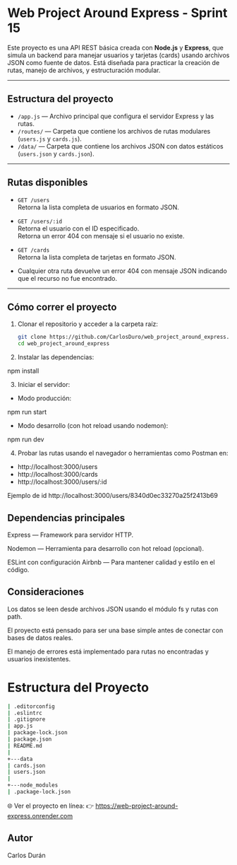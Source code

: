 # Web Project Around Express - Sprint 15

Este proyecto es una API REST básica creada con **Node.js** y **Express**, que simula un backend para manejar usuarios y tarjetas (cards) usando archivos JSON como fuente de datos. Está diseñada para practicar la creación de rutas, manejo de archivos, y estructuración modular.

---

## Estructura del proyecto

- `/app.js` — Archivo principal que configura el servidor Express y las rutas.
- `/routes/` — Carpeta que contiene los archivos de rutas modulares (`users.js` y `cards.js`).
- `/data/` — Carpeta que contiene los archivos JSON con datos estáticos (`users.json` y `cards.json`).

---

## Rutas disponibles

- `GET /users`  
  Retorna la lista completa de usuarios en formato JSON.

- `GET /users/:id`  
  Retorna el usuario con el ID especificado.  
  Retorna un error 404 con mensaje si el usuario no existe.

- `GET /cards`  
  Retorna la lista completa de tarjetas en formato JSON.

- Cualquier otra ruta devuelve un error 404 con mensaje JSON indicando que el recurso no fue encontrado.

---

## Cómo correr el proyecto

1. Clonar el repositorio y acceder a la carpeta raíz:

   ```bash
   git clone https://github.com/CarlosDuro/web_project_around_express.git
   cd web_project_around_express

   ```

2. Instalar las dependencias:

npm install

3. Iniciar el servidor:

- Modo producción:

npm run start

- Modo desarrollo (con hot reload usando nodemon):

npm run dev

4. Probar las rutas usando el navegador o herramientas como Postman en:

- http://localhost:3000/users
- http://localhost:3000/cards
- http://localhost:3000/users/:id

Ejemplo de id http://localhost:3000/users/8340d0ec33270a25f2413b69

## Dependencias principales

Express — Framework para servidor HTTP.

Nodemon — Herramienta para desarrollo con hot reload (opcional).

ESLint con configuración Airbnb — Para mantener calidad y estilo en el código.

## Consideraciones

Los datos se leen desde archivos JSON usando el módulo fs y rutas con path.

El proyecto está pensado para ser una base simple antes de conectar con bases de datos reales.

El manejo de errores está implementado para rutas no encontradas y usuarios inexistentes.

# Estructura del Proyecto

```bash
| .editorconfig
| .eslintrc
| .gitignore
| app.js
| package-lock.json
| package.json
| README.md
|
+---data
| cards.json
| users.json
|
+---node_modules
| .package-lock.json

```

🌐 Ver el proyecto en línea: 👉 https://web-project-around-express.onrender.com

## Autor

Carlos Durán
